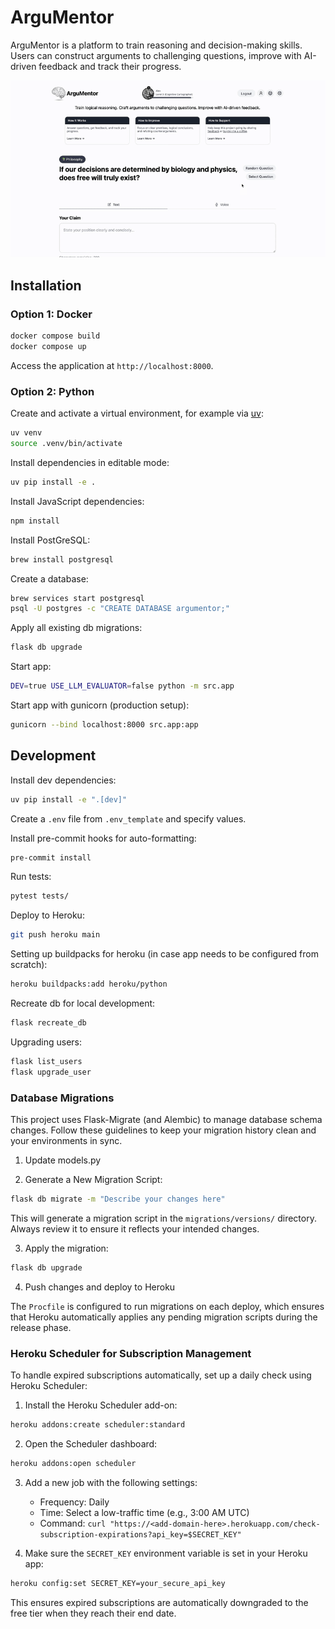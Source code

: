 # ArguMentor

ArguMentor is a platform to train reasoning and decision-making skills. Users can construct arguments to challenging questions, improve with AI-driven feedback and track their progress.

<p align="center">
    <img src="src/static/vid/demo.gif" width="600" alt="ArguMentor Demo">
</p>

## Installation

### Option 1: Docker

```sh
docker compose build
docker compose up
```

Access the application at `http://localhost:8000`.

### Option 2: Python

Create and activate a virtual environment, for example via [uv](https://docs.astral.sh/uv/getting-started/installation/):

```sh
uv venv
source .venv/bin/activate
```

Install dependencies in editable mode:

```sh
uv pip install -e .
```

Install JavaScript dependencies:

```sh
npm install
```

Install PostGreSQL:

```sh
brew install postgresql
```

Create a database:

```sh
brew services start postgresql
psql -U postgres -c "CREATE DATABASE argumentor;"
```

Apply all existing db migrations:

```sh
flask db upgrade
```

Start app:

```sh
DEV=true USE_LLM_EVALUATOR=false python -m src.app
```

Start app with gunicorn (production setup):

```sh
gunicorn --bind localhost:8000 src.app:app
```

## Development

Install dev dependencies:

```sh
uv pip install -e ".[dev]"
```

Create a `.env` file from `.env_template` and specify values.

Install pre-commit hooks for auto-formatting:

```sh
pre-commit install
```

Run tests:

```sh
pytest tests/
```

Deploy to Heroku:

```sh
git push heroku main
```

Setting up buildpacks for heroku (in case app needs to be configured from scratch):

```sh
heroku buildpacks:add heroku/python
```

Recreate db for local development:

```sh
flask recreate_db
```

Upgrading users:

```sh
flask list_users
flask upgrade_user
```

### Database Migrations

This project uses Flask-Migrate (and Alembic) to manage database schema changes. Follow these guidelines to keep your migration history clean and your environments in sync.

1. Update models.py

2. Generate a New Migration Script:

```bash
flask db migrate -m "Describe your changes here"
```

This will generate a migration script in the `migrations/versions/` directory. Always review it to ensure it reflects your intended changes.

3. Apply the migration:

```bash
flask db upgrade
```

4. Push changes and deploy to Heroku

The `Procfile` is configured to run migrations on each deploy, which ensures that Heroku automatically applies any pending migration scripts during the release phase.

### Heroku Scheduler for Subscription Management

To handle expired subscriptions automatically, set up a daily check using Heroku Scheduler:

1. Install the Heroku Scheduler add-on:

```bash
heroku addons:create scheduler:standard
```

2. Open the Scheduler dashboard:

```bash
heroku addons:open scheduler
```

3. Add a new job with the following settings:

   - Frequency: Daily
   - Time: Select a low-traffic time (e.g., 3:00 AM UTC)
   - Command: `curl "https://<add-domain-here>.herokuapp.com/check-subscription-expirations?api_key=$SECRET_KEY"`

4. Make sure the `SECRET_KEY` environment variable is set in your Heroku app:

```bash
heroku config:set SECRET_KEY=your_secure_api_key
```

This ensures expired subscriptions are automatically downgraded to the free tier when they reach their end date.
